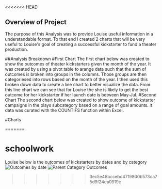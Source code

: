 <<<<<<< HEAD
## Overview of Project
The purpose of this Analysis was to provide Louise useful information in a understandable format. To that end I created
2 charts that will be very useful to Louise's goal of creating a successful kickstarter to fund a theater production.

##Analysis Breakdown
#First Chart
The first chart below was created to show the outcomes of theater kickstarters given the month of the year. It was created
by using a pivot table to arange data such that the sum of outcomes is broken into groups in the columns. Those groups are 
then categoriesed into rows based on the month of the year. I then used this broken down data to create a line chart to
better visualize the data. From this line chart we can see that for Louise the she is likely to get the best outcome
for her kickstarter if her launch date is between May-Jul.
#Second Chart
The second chart below was created to show outcome of kickstarter campaigns in the plays subcategory based on a range of 
goal amounts. It data was curated with the COUNTIFS function within Excel.

#Charts

=======
# schoolwork
Louise below is the outcomes of kickstarters by dates and by category
![Outcomes by date](https://user-images.githubusercontent.com/96025706/147032150-b4183d03-5d97-44a8-b4cd-fa5830c79312.png)
![Parent Category Outcomes](https://user-images.githubusercontent.com/96025706/147032215-dd1768d0-6228-4949-878e-c49ac928b779.png)
>>>>>>> 3ec5e48bccebc4719800b573ca75d9f24ea0919c
